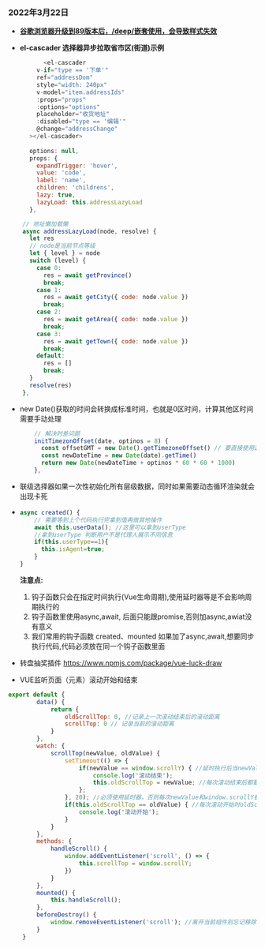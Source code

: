 ### 2022年3月22日

- **[谷歌浏览器升级到89版本后，/deep/嵌套使用，会导致样式失效](https://blog.csdn.net/weixin_44490109/article/details/114693894?utm_medium=distribute.pc_relevant_t0.none-task-blog-2~default~BlogCommendFromMachineLearnPai2~default-1.control&depth_1-utm_source=distribute.pc_relevant_t0.none-task-blog-2~default~BlogCommendFromMachineLearnPai2~default-1.control)**

- **el-cascader 选择器异步拉取省市区(街道)示例**

```js
          <el-cascader
        v-if="type == '下单'"
        ref="addressDom"
        style="width: 240px"
        v-model="item.addressIds"
        :props="props"
        :options="options"
        placeholder="收货地址"
        :disabled="type == '编辑'"
        @change="addressChange"
      ></el-cascader>
	
	  options: null,
      props: {
        expandTrigger: 'hover',
        value: 'code',
        label: 'name',
        children: 'childrens',
        lazy: true,
        lazyLoad: this.addressLazyLoad
      },

    // 地址懒加载懒
    async addressLazyLoad(node, resolve) {
      let res
      // node是当前节点等级
      let { level } = node
      switch (level) {
        case 0:
          res = await getProvince()
          break;
        case 1:
          res = await getCity({ code: node.value })
          break;
        case 2:
          res = await getArea({ code: node.value })
          break;
        case 3:
          res = await getTown({ code: node.value })
          break;
        default:
          res = []
          break;
      }
      resolve(res)
    },
```

- new Date()获取的时间会转换成标准时间，也就是0区时间，计算其他区时间需要手动处理

  ```js
      // 解决时差问题
      initTimezonOffset(date, optinos = 8) {
        const offsetGMT = new Date().getTimezoneOffset() // 要直接使用这个灵活一些
        const newDateTime = new Date(date).getTime()
        return new Date(newDateTime + optinos * 60 * 60 * 1000)
      },
  ```

- 联级选择器如果一次性初始化所有层级数据，同时如果需要动态循环渲染就会出现卡死

- ```javascript
  async created() {
      // 需要等到上个代码执行完拿到值再做其他操作
      await this.userData(); //这里可以拿到userType
      //拿到userType 判断用户不是代理人展示不同信息
      if(this.userType==1){
        this.isAgent=true;
      }
  }
  ```

  **注意点:**

  1. 钩子函数只会在指定时间执行(Vue生命周期),使用延时器等是不会影响周期执行的
  2. 钩子函数里使用async,await, 后面只能跟promise,否则加async,awiat没有意义
  3. 我们常用的钩子函数 created、mounted 如果加了async,await,想要同步执行代码,代码必须放在同一个钩子函数里面

- 转盘抽奖插件 https://www.npmjs.com/package/vue-luck-draw

- VUE监听页面（元素）滚动开始和结束

  

```js
export default {
        data() {
            return {
                oldScrollTop: 0, //记录上一次滚动结束后的滚动距离
                scrollTop: 0 // 记录当前的滚动距离
            }
        },
        watch: {
            scrollTop(newValue, oldValue) {
                setTimeout(() => {
                    if(newValue == window.scrollY) { //延时执行后当newValue等于window.scrollY，代表滚动结束
                        console.log('滚动结束');
                        this.oldScrollTop = newValue; //每次滚动结束后都要给oldScrollTop赋值
                    };
                }, 20); //必须使用延时器，否则每次newValue和window.scrollY都相等，无法判断，20ms刚好大于watch的侦听周期，故延时20ms
                if(this.oldScrollTop == oldValue) { //每次滚动开始时oldScrollTop与oldValue相等
                    console.log('滚动开始');
                }
            }
        },
        methods: {
            handleScroll() {
                window.addEventListener('scroll', () => {
                    this.scrollTop = window.scrollY;
                })
            }
        },
        mounted() {
            this.handleScroll();
        },
        beforeDestroy() {
            window.removeEventListener('scroll'); //离开当前组件别忘记移除事件监听哦
        }
    }
```

